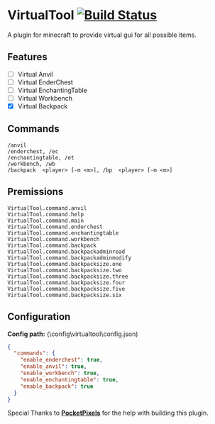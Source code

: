 # VirtualTool [![Build Status](https://travis-ci.org/poqdavid/VirtualTool.svg?branch=master)](https://travis-ci.org/poqdavid/VirtualTool)
A plugin for minecraft to provide virtual gui for all possible items.

## Features
- [ ] Virtual Anvil
- [ ] Virtual EnderChest
- [ ] Virtual EnchantingTable
- [ ] Virtual Workbench
- [x] Virtual Backpack

## Commands
    /anvil
    /enderchest, /ec
    /enchantingtable, /et
    /workbench, /wb
	/backpack  <player> [-m <m>], /bp  <player> [-m <m>]

## Premissions
    VirtualTool.command.anvil
    VirtualTool.command.help
    VirtualTool.command.main
    VirtualTool.command.enderchest
    VirtualTool.command.enchantingtable
    VirtualTool.command.workbench
    VirtualTool.command.backpack
    VirtualTool.command.backpackadminread
    VirtualTool.command.backpackadminmodify
    VirtualTool.command.backpacksize.one
    VirtualTool.command.backpacksize.two
    VirtualTool.command.backpacksize.three
    VirtualTool.command.backpacksize.four
    VirtualTool.command.backpacksize.five
    VirtualTool.command.backpacksize.six
	
## Configuration
**Config path:** (\config\virtualtool\config.json)
```json
{
  "commands": {
    "enable_enderchest": true,
    "enable_anvil": true,
    "enable_workbench": true,
    "enable_enchantingtable": true,
    "enable_backpack": true
  }
}
```
Special Thanks to [**PocketPixels**](http://pocketpixels.net/) for the help with building this plugin.